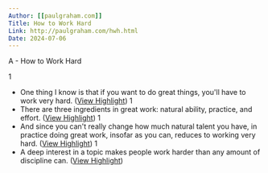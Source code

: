 ```yaml
---
Author: [[paulgraham.com]]
Title: How to Work Hard
Link: http://paulgraham.com/hwh.html
Date: 2024-07-06
---
```

A - How to Work Hard

1
- One thing I know is that if you want to do great things, you'll have to work very hard. ([View Highlight](https://instapaper.com/read/1424295934/16803278))
1
- There are three ingredients in great work: natural ability, practice, and effort. ([View Highlight](https://instapaper.com/read/1424295934/16803280))
1
- And since you can't really change how much natural talent you have, in practice doing great work, insofar as you can, reduces to working very hard. ([View Highlight](https://instapaper.com/read/1424295934/16803298))
1
- A deep interest in a topic makes people work harder than any amount of discipline can. ([View Highlight](https://instapaper.com/read/1424295934/16803330))
